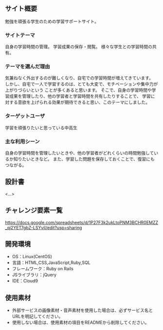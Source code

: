 
## サイト概要

勉強を頑張る学生のための学習サポートサイト。

### サイトテーマ

自身の学習時間の管理。
学習成果の保存・閲覧。
様々な学生との学習時間の共有。

### テーマを選んだ理由

気兼ねなく外出するのが難しくなり、自宅での学習時間が増えてきています。
しかし、自宅で一人で学習するのは、とても大変で、モチベーションや集中力が上がりづらいという
ことが多くあると思います。
そこで、自身の学習時間や学習成果を管理したり、他の学習者と学習時間を共有したりすることで、
学習に対する意欲を上げられる効果が期待できると思い、このテーマにしました。

### ターゲットユーザ

学習を頑張りたいと思っている中高生

### 主な利用シーン

自身の学習時間を管理したいときや、他の学習者がどれくらいの時間勉強しているか知りたいときなど。
また、学習した問題を保存しておくことで、復習にもつながる。

## 設計書
<...>

## チャレンジ要素一覧
<https://docs.google.com/spreadsheets/d/1P27F3k2ukLtoPNM3BCHR0EMZZ_qj2YET7gbZ-LSYviI/edit?usp=sharing>

## 開発環境
- OS：Linux(CentOS)
- 言語：HTML,CSS,JavaScript,Ruby,SQL
- フレームワーク：Ruby on Rails
- JSライブラリ：jQuery
- IDE：Cloud9

## 使用素材
- 外部サービスの画像素材・音声素材を使用した場合は、必ずサービス名とURLを明記してください。
- 使用しない場合は、使用素材の項目をREADMEから削除してください。